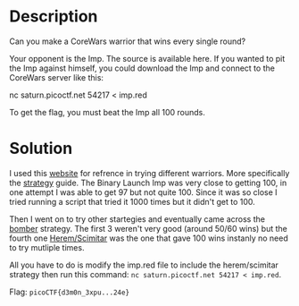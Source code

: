 # Description

Can you make a CoreWars warrior that wins every single round? 

Your opponent is the Imp. The source is available here. If you wanted to pit the Imp against himself, you could download the Imp and connect to the CoreWars server like this: 

nc saturn.picoctf.net 54217 < imp.red 

To get the flag, you must beat the Imp all 100 rounds.

# Solution

I used this [website](https://corewar.co.uk/) for refrence in trying different warriors. More specifically the [strategy](https://corewar.co.uk/strategy.htm) guide. The Binary Launch Imp was very close to getting 100, in one attempt I was able to get 97 but not quite 100. Since it was so close I tried running a script that tried it 1000 times but it didn't get to 100.

Then I went on to try other startegies and eventually came across the [bomber](https://corewar.co.uk/bomber.htm) strategy. The first 3 weren't very good (around 50/60 wins) but the fourth one [Herem/Scimitar](https://corewar.co.uk/heremscimitar.htm) was the one that gave 100 wins instanly no need to try mutliple times.

All you have to do is modify the imp.red file to include the herem/scimitar strategy then run this command: ```nc saturn.picoctf.net 54217 < imp.red```. 

Flag: ```picoCTF{d3m0n_3xpu...24e}```
